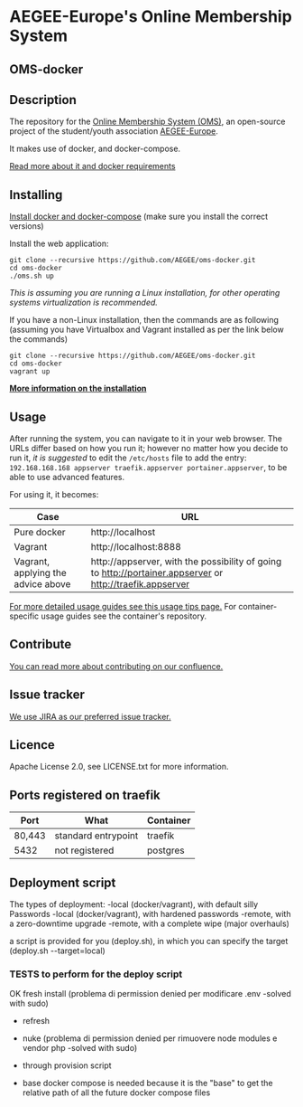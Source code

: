 # AEGEE-Europe's Online Membership System
## OMS-docker

## Description
The repository for the [Online Membership System (OMS)](https://github.com/AEGEE/oms-docker), an open-source project of the student/youth association [AEGEE-Europe](http://aegee.org/).

It makes use of docker, and docker-compose.

[Read more about it and docker requirements](https://oms-project.atlassian.net/wiki/spaces/GENERAL/overview)

## Installing

[Install docker and docker-compose](https://docs.docker.com/compose/install/) (make sure you install the correct versions)

Install the web application:
```
git clone --recursive https://github.com/AEGEE/oms-docker.git
cd oms-docker
./oms.sh up 
```

*This is assuming you are running a Linux installation, for other operating systems virtualization is recommended.*

If you have a non-Linux installation, then the commands are as following (assuming you have Virtualbox and Vagrant installed as per the link below the commands)

```
git clone --recursive https://github.com/AEGEE/oms-docker.git
cd oms-docker
vagrant up 
```

[**More information on the installation**](https://oms-project.atlassian.net/wiki/spaces/GENERAL/pages/17235970/Installation)

## Usage
After running the system, you can navigate to it in your web browser. The URLs differ based on how you run it; however no matter how you decide to run it, _it is suggested_ to edit the `/etc/hosts` file to add the entry: `192.168.168.168 appserver traefik.appserver portainer.appserver`, to be able to use advanced features.

For using it, it becomes:

|Case|URL|
|---|---|
|Pure docker| http://localhost |
|Vagrant| http://localhost:8888 |
| Vagrant, applying the advice above| http://appserver, with the possibility of going to http://portainer.appserver or http://traefik.appserver |


[For more detailed usage guides see this usage tips page.](https://oms-project.atlassian.net/wiki/spaces/GENERAL/pages/23655986/Usage+tips)
For container-specific usage guides see the container's repository.

## Contribute
[You can read more about contributing on our confluence.](https://oms-project.atlassian.net/wiki/spaces/GENERAL/overview)

## Issue tracker
[We use JIRA as our preferred issue tracker.](https://oms-project.atlassian.net/projects/GENERAL/issues)

## Licence
Apache License 2.0, see LICENSE.txt for more information.

## Ports registered on traefik
| Port | What | Container |
|---|---|---|
| 80,443 | standard entrypoint | traefik |
| 5432 | not registered | postgres |

## Deployment script
The types of deployment:
-local (docker/vagrant), with default silly Passwords
-local (docker/vagrant), with hardened passwords
-remote, with a zero-downtime upgrade
-remote, with a complete wipe (major overhauls)

a script is provided for you (deploy.sh), in which you can specify the target (deploy.sh --target=local)

### TESTS to perform for the deploy script
OK fresh install (problema di permission denied per modificare .env -solved with sudo)
- refresh
- nuke (problema di permission denied per rimuovere node modules e vendor php -solved with sudo) 
- through provision script


- base docker compose is needed because it is the "base" to get the relative path of all the future docker compose files
